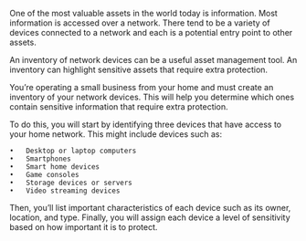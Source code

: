 One of the most valuable assets in the world today is information. Most information is accessed over a network.  There tend to be a variety of devices connected to a network and each is a potential entry point to other assets.

An inventory of network devices can be a useful asset management tool. An inventory can highlight sensitive assets that require extra protection.

You’re operating a small business from your home and must create an inventory of your network devices. This will help you determine which ones contain sensitive information that require extra protection.

To do this, you will start by identifying three devices that have access to your home network. This might include devices such as:

	•	Desktop or laptop computers 
	•	Smartphones 
	•	Smart home devices 
	•	Game consoles 
	•	Storage devices or servers 
	•	Video streaming devices 
Then, you’ll list important characteristics of each device such as its owner, location, and type. Finally, you will assign each device a level of sensitivity based on how important it is to protect.
